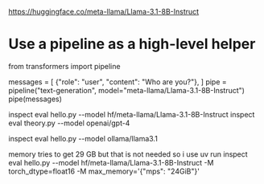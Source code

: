 https://huggingface.co/meta-llama/Llama-3.1-8B-Instruct

# Use a pipeline as a high-level helper
from transformers import pipeline

messages = [
    {"role": "user", "content": "Who are you?"},
]
pipe = pipeline("text-generation", model="meta-llama/Llama-3.1-8B-Instruct")
pipe(messages)

inspect eval hello.py --model hf/meta-llama/Llama-3.1-8B-Instruct
inspect eval theory.py --model openai/gpt-4

inspect eval hello.py --model ollama/llama3.1

memory tries to get 29 GB but that is not needed so i use
uv run inspect eval hello.py --model hf/meta-llama/Llama-3.1-8B-Instruct -M torch_dtype=float16 -M max_memory='{"mps": "24GiB"}' 